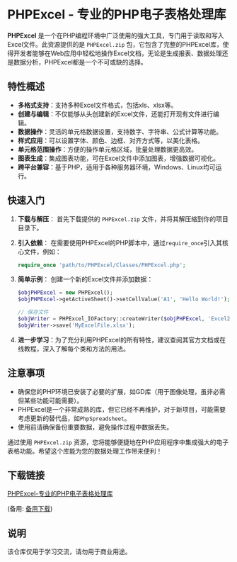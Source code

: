 # PHPExcel - 专业的PHP电子表格处理库

**PHPExcel** 是一个在PHP编程环境中广泛使用的强大工具，专门用于读取和写入Excel文件。此资源提供的是 `PHPExcel.zip` 包，它包含了完整的PHPExcel库，使得开发者能够在Web应用中轻松地操作Excel文档，无论是生成报表、数据处理还是数据分析，PHPExcel都是一个不可或缺的选择。

## 特性概述

- **多格式支持**：支持多种Excel文件格式，包括xls、xlsx等。
- **创建与编辑**：不仅能够从头创建新的Excel文件，还能打开现有文件进行编辑。
- **数据操作**：灵活的单元格数据设置，支持数字、字符串、公式计算等功能。
- **样式应用**：可以设置字体、颜色、边框、对齐方式等，以美化表格。
- **单元格范围操作**：方便的操作单元格区域，批量处理数据更高效。
- **图表生成**：集成图表功能，可在Excel文件中添加图表，增强数据可视化。
- **跨平台兼容**：基于PHP，适用于各种服务器环境，Windows、Linux均可运行。
  
## 快速入门

1. **下载与解压**：
   首先下载提供的 `PHPExcel.zip` 文件，并将其解压缩到你的项目目录下。

2. **引入依赖**：
   在需要使用PHPExcel的PHP脚本中，通过`require_once`引入其核心文件，例如：
   ```php
   require_once 'path/to/PHPExcel/Classes/PHPExcel.php';
   ```

3. **简单示例**：
   创建一个新的Excel文件并添加数据：
   ```php
   $objPHPExcel = new PHPExcel();
   $objPHPExcel->getActiveSheet()->setCellValue('A1', 'Hello World!');
   
   // 保存文件
   $objWriter = PHPExcel_IOFactory::createWriter($objPHPExcel, 'Excel2007');
   $objWriter->save('MyExcelFile.xlsx');
   ```
   
4. **进一步学习**：为了充分利用PHPExcel的所有特性，建议查阅其官方文档或在线教程，深入了解每个类和方法的用法。

## 注意事项

- 确保您的PHP环境已安装了必要的扩展，如GD库（用于图像处理，虽非必需但某些功能可能需要）。
- PHPExcel是一个非常成熟的库，但它已经不再维护，对于新项目，可能需要考虑更新的替代品，如`PhpSpreadsheet`。
- 使用前请确保备份重要数据，避免操作过程中数据丢失。

通过使用 `PHPExcel.zip` 资源，您将能够便捷地在PHP应用程序中集成强大的电子表格功能。希望这个库能为您的数据处理工作带来便利！

## 下载链接
[PHPExcel-专业的PHP电子表格处理库](https://pan.quark.cn/s/b15d8785b884) 

(备用: [备用下载](https://pan.baidu.com/s/1OXpBB4h-uMSU1WcvLo8usw?pwd=1234))

## 说明

该仓库仅用于学习交流，请勿用于商业用途。
